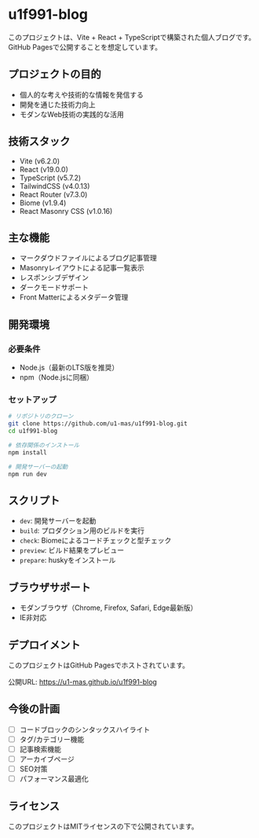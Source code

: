 # u1f991-blog

このプロジェクトは、Vite + React + TypeScriptで構築された個人ブログです。
GitHub Pagesで公開することを想定しています。

## プロジェクトの目的

- 個人的な考えや技術的な情報を発信する
- 開発を通じた技術力向上
- モダンなWeb技術の実践的な活用

## 技術スタック

- Vite (v6.2.0)
- React (v19.0.0)
- TypeScript (v5.7.2)
- TailwindCSS (v4.0.13)
- React Router (v7.3.0)
- Biome (v1.9.4)
- React Masonry CSS (v1.0.16)

## 主な機能

- マークダウドファイルによるブログ記事管理
- Masonryレイアウトによる記事一覧表示
- レスポンシブデザイン
- ダークモードサポート
- Front Matterによるメタデータ管理

## 開発環境

### 必要条件
- Node.js（最新のLTS版を推奨）
- npm（Node.jsに同梱）

### セットアップ

```bash
# リポジトリのクローン
git clone https://github.com/u1-mas/u1f991-blog.git
cd u1f991-blog

# 依存関係のインストール
npm install

# 開発サーバーの起動
npm run dev
```

## スクリプト

- `dev`: 開発サーバーを起動
- `build`: プロダクション用のビルドを実行
- `check`: Biomeによるコードチェックと型チェック
- `preview`: ビルド結果をプレビュー
- `prepare`: huskyをインストール

## ブラウザサポート

- モダンブラウザ（Chrome, Firefox, Safari, Edge最新版）
- IE非対応

## デプロイメント

このプロジェクトはGitHub Pagesでホストされています。

公開URL: https://u1-mas.github.io/u1f991-blog

## 今後の計画

- [ ] コードブロックのシンタックスハイライト
- [ ] タグ/カテゴリー機能
- [ ] 記事検索機能
- [ ] アーカイブページ
- [ ] SEO対策
- [ ] パフォーマンス最適化

## ライセンス

このプロジェクトはMITライセンスの下で公開されています。
